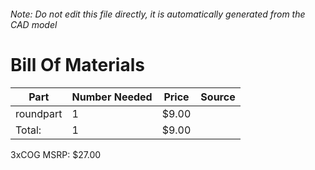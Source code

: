 ###### Note: Do not edit this file directly, it is automatically generated from the CAD model 
# Bill Of Materials 
 |Part|Number Needed|Price|Source| 
 |----|----------|-----|-----|
|roundpart|1|$9.00||
|Total: |1|$9.00| |

 3xCOG MSRP: $27.00